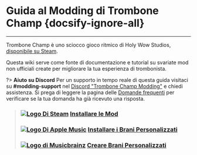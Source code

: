# Guida al Modding di Trombone Champ {docsify-ignore-all}
---
Trombone Champ è uno sciocco gioco ritmico di Holy Wow Studios, [disponibile su Steam](https://store.steampowered.com/app/1059990/Trombone_Champ/).

Questa wiki serve come fonte di documentazione e tutorial su svariate mod non ufficiali create per migliorare la tua esperienza di trombonista.

?> **Aiuto su Discord** Per un supporto in tempo reale di questa guida visitaci su **#modding-support** nel [Discord "Trombone Champ Modding"](https://discord.gg/KVzKRsbetJ) e chiedi assistenza. Si prega di leggere la pagina delle [Domande frequenti](faq) per verificare se la tua domanda ha già ricevuto una risposta.

> ### [![Logo Di Steam](https://icongr.am/simple/steam.svg?color=A9A9A9&size=18.72)](pc-guide)&nbsp;[**Installare le Mod**](installing-mods)
> 
> ### [![Logo Di Apple Music](https://icongr.am/simple/applemusic.svg?color=A9A9A9&size=18.72)](pc-guide)&nbsp;[**Installare i Brani Personalizzati**](installing-songs)
> 
> ### [![Logo di Musicbrainz](https://icongr.am/simple/musicbrainz.svg?color=A9A9A9&size=18.72)](pc-guide)&nbsp;[**Creare Brani Personalizzati**](creating-charts)
> 
><!-- > ### \[![Steam Logo\](https://icongr.am/simple/steam.svg?color=A9A9A9&size=18.72)](pc-guide)&nbsp;\[**Creating Mods**\](pc-guide) -->